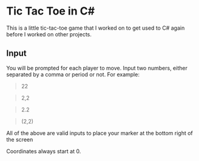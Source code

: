 # Tic Tac Toe in C#
This is a little tic-tac-toe game that I worked on to get used to C# again before I worked on other projects.

## Input
You will be prompted for each player to move. Input two numbers, either separated by a comma or period or not. For example:

> 22

> 2,2

> 2.2

> (2,2)

All of the above are valid inputs to place your marker at the bottom right of the screen

Coordinates always start at 0.

